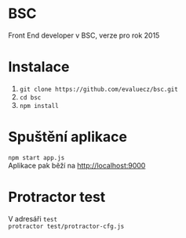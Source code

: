# BSC
Front End developer v BSC, verze pro rok 2015

# Instalace

1. `git clone https://github.com/evaluecz/bsc.git`<br/>
2. `cd bsc`<br/>
3. `npm install`

# Spuštění aplikace
`npm start app.js`<br/>
Aplikace pak běží na <a href='http://localhost:9000' target='_blank'>http://localhost:9000</a>

# Protractor test
V adresáři `test`<br/>
`protractor test/protractor-cfg.js`